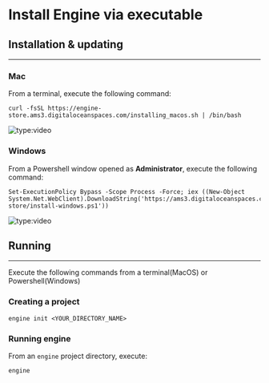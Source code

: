 # Install Engine via executable

## Installation & updating
***
### Mac
From a terminal, execute the following command: 
```
curl -fsSL https://engine-store.ams3.digitaloceanspaces.com/installing_macos.sh | /bin/bash
```
![type:video](https://www.youtube.com/embed/-C-SHgOj5Ro)

### Windows
From a Powershell window opened as **Administrator**, execute the following command:
```
Set-ExecutionPolicy Bypass -Scope Process -Force; iex ((New-Object System.Net.WebClient).DownloadString('https://ams3.digitaloceanspaces.com/engine-store/install-windows.ps1'))
```
![type:video](https://www.youtube.com/embed/rKLvhZVG3Po)


## Running
***
Execute the following commands from a terminal(MacOS) or Powershell(Windows)

### Creating a project
```
engine init <YOUR_DIRECTORY_NAME>
```

### Running engine
From an `engine` project directory, execute:
```
engine
```